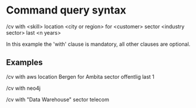 # Command query syntax 

/cv with \<skill\> location \<city or region\> for \<customer\>  sector \<industry sector\> last \<n years\>

In this example the 'with' clause is mandatory, all other clauses are optional.

## Examples 

/cv with aws location Bergen for Ambita sector offentlig last 1 

/cv with neo4j  

/cv with "Data Warehouse" sector telecom 



